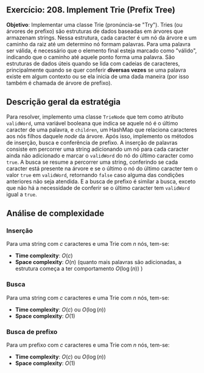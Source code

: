 ## Exercício: 208. Implement Trie (Prefix Tree)
**Objetivo**: Implementar uma classe Trie (pronúncia-se "Try"). Tries (ou árvores de prefixo) são estruturas de dados baseadas em árvores que armazenam strings. Nessa estrutura, cada caracter é um nó da árvore e um caminho da raiz até um determino nó formam palavras. Para uma palavra ser válida, é necessário que o elemento final esteja marcado como "válido", indicando que o caminho até aquele ponto forma uma palavra. São estruturas de dados úteis quando se lida com cadeias de caracteres, principalmente quando se quer conferir **diversas vezes** se uma palavra existe em algum contexto ou se ela inicia de uma dada maneira (por isso também é chamada de árvore de prefixo).

## Descrição geral da estratégia
Para resolver, implemento uma classe `TrieNode` que tem como atributo `validWord`, uma variável booleana que indica se aquele nó é o último caracter de uma palavra, e `children`, um HashMap que relaciona caracteres aos nós filhos daquele _node_ da árvore. Após isso, implemento os métodos de inserção, busca e conferência de prefixo. A inserção de palavras consiste em percorrer uma string adicionando um nó para cada caracter ainda não adicionado e marcar o `validWord` do nó do último caracter como `true`. A busca se resume a percorrer uma string, conferindo se cada caracter está presente na árvore e se o último o nó do último caracter tem o valor `true` em `validWord`, retornando `false` caso alguma das condições anteriores não seja atendida. E a busca de prefixo é similar a busca, exceto que não há a necessidade de conferir se o último caracter tem `validWord` igual a `true`.

## Análise de complexidade

### Inserção
Para uma string com $c$ caracteres e uma Trie com $n$ nós, tem-se:
- **Time complexity**: $O(c)$ 
- **Space complexity**: $O(n)$ (quanto mais palavras são adicionadas, a estrutura começa a ter comportamento $O(\log(n))$ ) 

### Busca
Para uma string com $c$ caracteres e uma Trie com $n$ nós, tem-se:
- **Time complexity**: $O(c)$ ou $O(\log(n))$ 
- **Space complexity**: $O(1)$

### Busca de prefixo
Para um prefixo com $c$ caracteres e uma Trie com $n$ nós, tem-se:
- **Time complexity**: $O(c)$ ou $O(\log(n))$
- **Space complexity**: $O(1)$ 